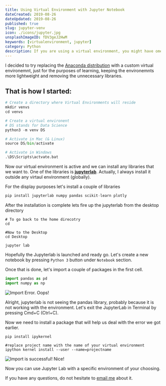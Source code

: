 ```yaml
---
title: Using Virtual Environment with Jupyter Notebook
dateCreated: 2019-08-26
dateUpdated: 2019-08-26
published: true
slug: jupyter-venv
icon: ./icons/jupyter.jpg
unsplashImageID: fDV3geJ2HwM
keywords: [virtualenvironment, jupyter]
category: Python
description: If you are using a virtual environment, you might have ome issues with Jupyter Notebook. In this post we go through proper Jupyter Setup with venv.
---
```


I decided to try replacing the [Anaconda distribution](https://www.anaconda.com/distribution/) with a custom virtual environemnt, just for the purposes of learning, keeping the environemnts more lightweight and removing the unnecessary libraries.

## That is how I started:

```python
# Create a directory where Virtual Environments will reside
mkdir venvs
cd venvs

# Create a virtual environent
# DS stands for Data Science
python3 -m venv DS

# Activate in Mac (& Linux)
source DS/bin/activate

# Activate in Windows
.\DS\Scripts\actvate.bat
```

Now our virtual environment is active and we can install any libraries that we want to. One of the libraries is [**jupyterlab**](https://jupyterlab.readthedocs.io/en/stable/). Actually, I always install it outside any virtaul environment (globally).

For the display purposes let's install a couple of libraries
```python
pip install jupyterlab numpy pandas scikit-learn plotly
```

After the installation is complete lets fire up the jupyterlab from the desktop directory
```
# To go back to the home direcotry
cd

#Now to the Desktop
cd Desktop

jupyter lab
```

Hopefully the Jupyterlab is launched and ready go. Let's create a new notebook by pressing `Python 3` button under `Notebook` section.

Once that is done, let's import a couple of packages in the first cell.
```python
import pandas as pd
import numpy as np
```
 ![Import Error. Oops!](https://i.imgur.com/a0PBMyp.png)

Alright, jupyterlab is not seeing the pandas library, probably because it is not working with the environment. Let's exit the JupyterLab in Terminal by pressing Cmd+C (Ctrl+C).

Now we need to install a package that will help us deal with the error we got earlier.
```
pip install ipykernel

#replace project name with the name of your virtual environment
ipython kernel install --user --name=projectname
```

 ![Import is successful!](https://i.imgur.com/2tSJzjM.png)
Nice!

Now you can use Jupyter Lab with a specific environment of your choosing.

If you have any questions, do not hesitate to [email me](mailto:kireevr1996@gmail.com) about it.
